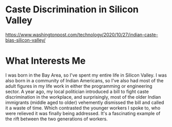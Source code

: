 # Caste Discrimination in Silicon Valley

https://www.washingtonpost.com/technology/2020/10/27/indian-caste-bias-silicon-valley/

# What Interests Me

I was born in the Bay Area, so I've spent my entire life in Silicon Valley. I was also born in a community of Indian Americans, so I've also had most of the adult figures in my life work in either the programming or engineering sector. A year ago, my local politician introduced a bill to fight caste discrimination in the workplace, and surprisingly, most of the older Indian immigrants (middle aged to older) vehemently dismissed the bill and called it a waste of time. Which contrasted the younger workers I spoke to, who were relieved it was finally being addressed. It's a fascinating example of the rift between the two generations of workers.